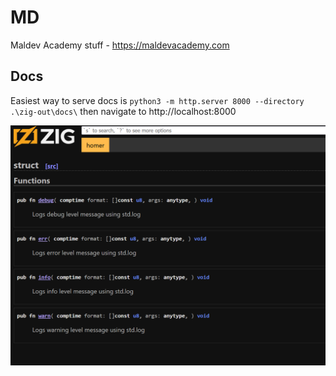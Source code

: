 # MD

Maldev Academy stuff - https://maldevacademy.com

## Docs

Easiest way to serve docs is `python3 -m http.server 8000 --directory .\zig-out\docs\` then navigate to http://localhost:8000

![docs](readme/docs.png)
